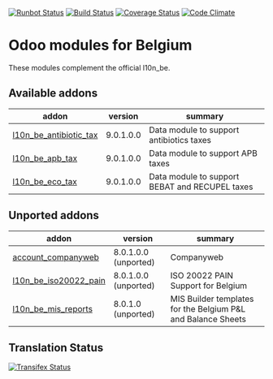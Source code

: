 [![Runbot Status](https://runbot.odoo-community.org/runbot/badge/flat/119/9.0.svg)](https://runbot.odoo-community.org/runbot/repo/github-com-oca-l10n-belgium-119)
[![Build Status](https://travis-ci.org/OCA/l10n-belgium.svg?branch=9.0)](https://travis-ci.org/OCA/l10n-belgium)
[![Coverage Status](https://coveralls.io/repos/OCA/l10n-belgium/badge.png?branch=9.0)](https://coveralls.io/r/OCA/l10n-belgium?branch=9.0)
[![Code Climate](https://codeclimate.com/github/OCA/l10n-belgium/badges/gpa.svg)](https://codeclimate.com/github/OCA/l10n-belgium)

Odoo modules for Belgium
========================

These modules complement the official l10n_be.


[//]: # (addons)

Available addons
----------------
addon | version | summary
--- | --- | ---
[l10n_be_antibiotic_tax](l10n_be_antibiotic_tax/) | 9.0.1.0.0 | Data module to support antibiotics taxes
[l10n_be_apb_tax](l10n_be_apb_tax/) | 9.0.1.0.0 | Data module to support APB taxes
[l10n_be_eco_tax](l10n_be_eco_tax/) | 9.0.1.0.0 | Data module to support BEBAT and RECUPEL taxes

Unported addons
---------------
addon | version | summary
--- | --- | ---
[account_companyweb](account_companyweb/) | 8.0.1.0.0 (unported) | Companyweb
[l10n_be_iso20022_pain](l10n_be_iso20022_pain/) | 8.0.1.0.0 (unported) | ISO 20022 PAIN Support for Belgium
[l10n_be_mis_reports](l10n_be_mis_reports/) | 8.0.1.0 (unported) | MIS Builder templates for the Belgium P&L and Balance Sheets

[//]: # (end addons)

Translation Status
------------------
[![Transifex Status](https://www.transifex.com/projects/p/OCA-l10n-belgium-9-0/chart/image_png)](https://www.transifex.com/projects/p/OCA-l10n-belgium-9-0)
